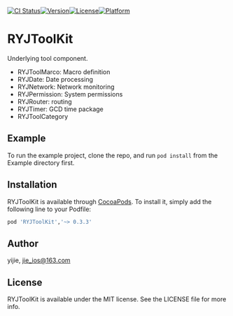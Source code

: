 [![CI Status](https://img.shields.io/travis/developRen/RYJToolKit.svg?style=flat)](https://travis-ci.org/developRen/RYJToolKit)[![Version](https://img.shields.io/cocoapods/v/RYJToolKit.svg?style=flat)](https://cocoapods.org/pods/RYJToolKit)[![License](https://img.shields.io/cocoapods/l/RYJToolKit.svg?style=flat)](https://cocoapods.org/pods/RYJToolKit)[![Platform](https://img.shields.io/cocoapods/p/RYJToolKit.svg?style=flat)](https://cocoapods.org/pods/RYJToolKit)

# RYJToolKit

Underlying tool component.

- RYJToolMarco: Macro definition
- RYJDate: Date processing
- RYJNetwork: Network monitoring
- RYJPermission: System permissions
- RYJRouter: routing
- RYJTimer: GCD time package
- RYJToolCategory

## Example

To run the example project, clone the repo, and run `pod install` from the Example directory first.

## Installation

RYJToolKit is available through [CocoaPods](https://cocoapods.org). To install
it, simply add the following line to your Podfile:

```ruby
pod 'RYJToolKit','~> 0.3.3'
```

## Author

yijie, jie_ios@163.com

## License

RYJToolKit is available under the MIT license. See the LICENSE file for more info.
